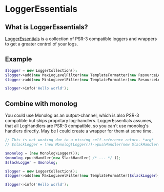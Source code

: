 # LoggerEssentials

## What is LoggerEssentials?

[LoggerEssentials](https://github.com/LoggerEssentials/LoggerEssentials) is a collection of PSR-3 compatible loggers and wrappers to get a greater control of your logs. 

## Example

```PHP
$logger = new LoggerCollection();
$logger->add(new MaxLogLevelFilter(new TemplateFormatter(new ResourceLogger(STDOUT)), LogLevel::WARNING));
$logger->add(new MinLogLevelFilter(new TemplateFormatter(new ResourceLogger(STDERR)), LogLevel::ERROR));

$logger->info('Hello world');
```

## Combine with monolog

You could use Monolog as an output-channel, which is also PSR-3 compatible but ships propritary log-handlers. LoggerEssentials assumes, that all LogHandlers are PSR-3 compatible, so you can't use monolog's handlers directly. May be I could create a wrapper for them at some time. 

```PHP
// This is not working due to a missing self-reference return. *arg*
// $slackLogger = (new Monolog\Logger())->pushHandler(new SlackHandler( /* ... */ ));

$monolog = (new Monolog\Logger());
$monolog->pushHandler(new SlackHandler( /* ... */ ));
$slackLogger = $monolog;

$logger = new LoggerCollection();
$logger->add(new MaxLogLevelFilter(new TemplateFormatter($slackLogger), LogLevel::DEBUG));

$logger->info('Hello world');
```
